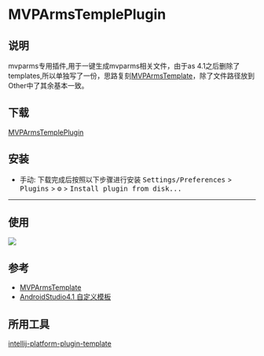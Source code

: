 # MVPArmsTemplePlugin
## 说明
<!-- Plugin description -->
mvparms专用插件,用于一键生成mvparms相关文件，由于as 4.1之后删除了templates,所以单独写了一份，思路复刻[MVPArmsTemplate](https://github.com/JessYanCoding/MVPArmsTemplate)，除了文件路径放到Other中了其余基本一致。
<!-- Plugin description end -->

## 下载
[MVPArmsTemplePlugin](https://github.com/nifengxiao/MVPArmsTemplePlugin/raw/master/plugins/MVPArmsTemplePlugin-1.0.0.jar)

## 安装
- 手动:
  下载完成后按照以下步骤进行安装
  <kbd>Settings/Preferences</kbd> > <kbd>Plugins</kbd> > <kbd>⚙️</kbd> > <kbd>Install plugin from disk...</kbd>

---
## 使用
![](https://github.com/nifengxiao/MVPArmsTemplePlugin/blob/master/pic/mvparms%E4%BD%BF%E7%94%A8%E8%AF%B4%E6%98%8E.png)

## 参考
- [MVPArmsTemplate](https://github.com/JessYanCoding/MVPArmsTemplate)
- [AndroidStudio4.1 自定义模板](https://www.bigademo.com/2021/01/20/AndroidStudio%204.1%E8%87%AA%E5%AE%9A%E4%B9%89%E6%A8%A1/index.html)
## 所用工具

[intellij-platform-plugin-template](https://github.com/JetBrains/intellij-platform-plugin-template)

